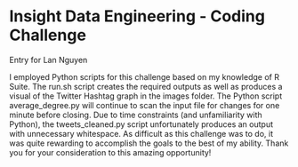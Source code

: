 # Insight Data Engineering - Coding Challenge
Entry for Lan Nguyen

I employed Python scripts for this challenge based on my knowledge of R Suite. The run.sh script creates the required outputs as well as produces a visual of the Twitter Hashtag graph in the images folder. The Python script average_degree.py will continue to scan the input file for changes for one minute before closing. Due to time constraints (and unfamiliarity with Python), the tweets_cleaned.py script unfortunately produces an output with unnecessary whitespace. As difficult as this challenge was to do, it was quite rewarding to accomplish the goals to the best of my ability. Thank you for your consideration to this amazing opportunity!
